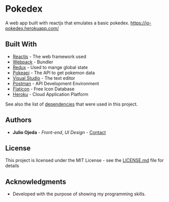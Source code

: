 # Pokedex
A web app built with reactjs that emulates a basic pokedex.
https://jo-pokedex.herokuapp.com/

## Built With

* [Reactjs](https://reactjs.org/) - The web framework used
* [Webpack](https://webpack.js.org/) - Bundler 
* [Redux](https://redux.js.org/) - Used to mange global state
* [Pokeapi](https://pokeapi.co/) - The API to get pokemon data
* [Visual Studio](https://code.visualstudio.com/) - The text editor
* [Postman](https://www.getpostman.com/) - API Development Environment
* [Flaticon](https://www.flaticon.com/) - Free Icon Database
* [Heroku](https://www.heroku.com/) - Cloud Application Platform


See also the list of [dependencies](https://github.com/Jucesr/pokedex/blob/master/package.json) that were used in this project.

## Authors

* **Julio Ojeda** - *Front-end*, *UI Design* - [Contact](https://www.linkedin.com/in/julio-ojeda-9640a9113/)

## License

This project is licensed under the MIT License - see the [LICENSE.md](LICENSE.md) file for details

## Acknowledgments

* Developed with the purpose of showing my programming skills. 
